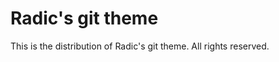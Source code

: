 Radic's git theme
==================

This is the distribution of Radic's git theme.
All rights reserved.

